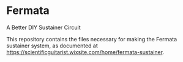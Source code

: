 # Fermata
A Better DIY Sustainer Circuit

This repository contains the files necessary for making the Fermata sustainer system, as documented at https://scientificguitarist.wixsite.com/home/fermata-sustainer.
